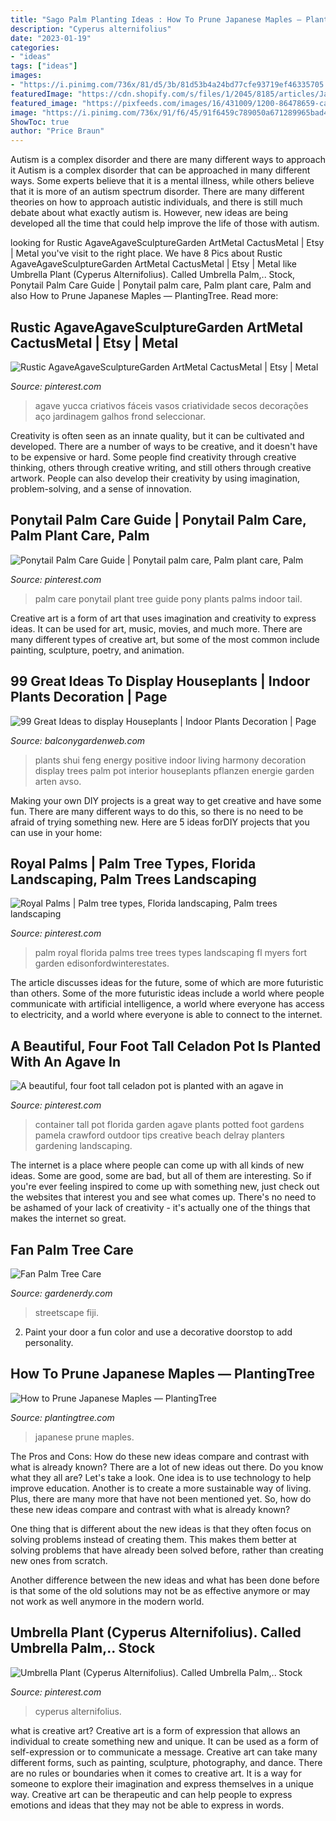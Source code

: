 ```yaml
---
title: "Sago Palm Planting Ideas : How To Prune Japanese Maples — Plantingtree"
description: "Cyperus alternifolius"
date: "2023-01-19"
categories:
- "ideas"
tags: ["ideas"]
images:
- "https://i.pinimg.com/736x/81/d5/3b/81d53b4a24bd77cfe93719ef46335705.jpg"
featuredImage: "https://cdn.shopify.com/s/files/1/2045/8185/articles/JapaneseMaples1_1200x795.jpg?v=1559744923"
featured_image: "https://pixfeeds.com/images/16/431009/1200-86478659-california-fan-palm-tree.jpg"
image: "https://i.pinimg.com/736x/91/f6/45/91f6459c789050a671289965bad420e0.jpg"
ShowToc: true
author: "Price Braun"
---
```



Autism is a complex disorder and there are many different ways to approach it
Autism is a complex disorder that can be approached in many different ways. Some experts believe that it is a mental illness, while others believe that it is more of an autism spectrum disorder. There are many different theories on how to approach autistic individuals, and there is still much debate about what exactly autism is. However, new ideas are being developed all the time that could help improve the life of those with autism.

	

		
looking for Rustic AgaveAgaveSculptureGarden ArtMetal CactusMetal | Etsy | Metal you've visit to the right place. We have 8 Pics about Rustic AgaveAgaveSculptureGarden ArtMetal CactusMetal | Etsy | Metal like Umbrella Plant (Cyperus Alternifolius). Called Umbrella Palm,.. Stock, Ponytail Palm Care Guide | Ponytail palm care, Palm plant care, Palm and also How to Prune Japanese Maples — PlantingTree. Read more:
		
    
## Rustic AgaveAgaveSculptureGarden ArtMetal CactusMetal | Etsy | Metal

<img loading=lazy src="https://i.pinimg.com/originals/20/0e/58/200e58d9f8d845fbada0d3407e4085b7.jpg" onerror="this.onerror=null;this.src='https://tse1.mm.bing.net/th?id=OIP.lZ-hQS9mZT8ATTlDWvQ_7QHaL7&amp;pid=15.1';" alt="Rustic AgaveAgaveSculptureGarden ArtMetal CactusMetal | Etsy | Metal">

_Source: pinterest.com_

>agave yucca criativos fáceis vasos criatividade secos decorações aço jardinagem galhos frond seleccionar. 

	

Creativity is often seen as an innate quality, but it can be cultivated and developed. There are a number of ways to be creative, and it doesn't have to be expensive or hard. Some people find creativity through creative thinking, others through creative writing, and still others through creative artwork. People can also develop their creativity by using imagination, problem-solving, and a sense of innovation.

    
## Ponytail Palm Care Guide | Ponytail Palm Care, Palm Plant Care, Palm

<img loading=lazy src="https://i.pinimg.com/736x/81/d5/3b/81d53b4a24bd77cfe93719ef46335705.jpg" onerror="this.onerror=null;this.src='https://tse1.mm.bing.net/th?id=OIP.q97zIWQ0DVQUYmvk8CXkyQHaLG&amp;pid=15.1';" alt="Ponytail Palm Care Guide | Ponytail palm care, Palm plant care, Palm">

_Source: pinterest.com_

>palm care ponytail plant tree guide pony plants palms indoor tail. 

	

Creative art is a form of art that uses imagination and creativity to express ideas. It can be used for art, music, movies, and much more. There are many different types of creative art, but some of the most common include painting, sculpture, poetry, and animation.

    
## 99 Great Ideas To Display Houseplants | Indoor Plants Decoration | Page

<img loading=lazy src="https://balconygardenweb-lhnfx0beomqvnhspx.netdna-ssl.com/wp-content/uploads/2016/01/house-plants-home-ideas-6.jpg" onerror="this.onerror=null;this.src='https://tse4.mm.bing.net/th?id=OIP.vng8mrME9XqutY9yZwK_kAHaJZ&amp;pid=15.1';" alt="99 Great Ideas to display Houseplants | Indoor Plants Decoration | Page">

_Source: balconygardenweb.com_

>plants shui feng energy positive indoor living harmony decoration display trees palm pot interior houseplants pflanzen energie garden arten avso. 

	

Making your own DIY projects is a great way to get creative and have some fun. There are many different ways to do this, so there is no need to be afraid of trying something new. Here are 5 ideas forDIY projects that you can use in your home: 

    
## Royal Palms | Palm Tree Types, Florida Landscaping, Palm Trees Landscaping

<img loading=lazy src="https://i.pinimg.com/736x/91/f6/45/91f6459c789050a671289965bad420e0.jpg" onerror="this.onerror=null;this.src='https://tse3.mm.bing.net/th?id=OIP.A1jh3t-sLPJW79uLUt-TxQHaHf&amp;pid=15.1';" alt="Royal Palms | Palm tree types, Florida landscaping, Palm trees landscaping">

_Source: pinterest.com_

>palm royal florida palms tree trees types landscaping fl myers fort garden edisonfordwinterestates. 

	

The article discusses ideas for the future, some of which are more futuristic than others. Some of the more futuristic ideas include a world where people communicate with artificial intelligence, a world where everyone has access to electricity, and a world where everyone is able to connect to the internet.

    
## A Beautiful, Four Foot Tall Celadon Pot Is Planted With An Agave In

<img loading=lazy src="https://i.pinimg.com/736x/e0/d1/18/e0d118e0ffd98a75bab0caf1fd4af690.jpg" onerror="this.onerror=null;this.src='https://tse3.mm.bing.net/th?id=OIP.Pd3NH8UNTe69egN2WO663QHaNc&amp;pid=15.1';" alt="A beautiful, four foot tall celadon pot is planted with an agave in">

_Source: pinterest.com_

>container tall pot florida garden agave plants potted foot gardens pamela crawford outdoor tips creative beach delray planters gardening landscaping. 

	

The internet is a place where people can come up with all kinds of new ideas. Some are good, some are bad, but all of them are interesting. So if you're ever feeling inspired to come up with something new, just check out the websites that interest you and see what comes up. There's no need to be ashamed of your lack of creativity - it's actually one of the things that makes the internet so great.

    
## Fan Palm Tree Care

<img loading=lazy src="https://pixfeeds.com/images/16/431009/1200-86478659-california-fan-palm-tree.jpg" onerror="this.onerror=null;this.src='https://tse3.mm.bing.net/th?id=OIP.OvJkOtMk5U6xtdqGdLGVWgHaGs&amp;pid=15.1';" alt="Fan Palm Tree Care">

_Source: gardenerdy.com_

>streetscape fiji. 

	

2. Paint your door a fun color and use a decorative doorstop to add personality.

    
## How To Prune Japanese Maples — PlantingTree

<img loading=lazy src="https://cdn.shopify.com/s/files/1/2045/8185/articles/JapaneseMaples1_1200x795.jpg?v=1559744923" onerror="this.onerror=null;this.src='https://tse1.mm.bing.net/th?id=OIP.unc03Yvvsea4duDpHevFSAHaE6&amp;pid=15.1';" alt="How to Prune Japanese Maples — PlantingTree">

_Source: plantingtree.com_

>japanese prune maples. 

	

The Pros and Cons: How do these new ideas compare and contrast with what is already known?
There are a lot of new ideas out there. Do you know what they all are? Let's take a look. 
One idea is to use technology to help improve education. Another is to create a more sustainable way of living. Plus, there are many more that have not been mentioned yet. So, how do these new ideas compare and contrast with what is already known?

One thing that is different about the new ideas is that they often focus on solving problems instead of creating them. This makes them better at solving problems that have already been solved before, rather than creating new ones from scratch. 

Another difference between the new ideas and what has been done before is that some of the old solutions may not be as effective anymore or may not work as well anymore in the modern world.

    
## Umbrella Plant (Cyperus Alternifolius). Called Umbrella Palm,.. Stock

<img loading=lazy src="https://i.pinimg.com/736x/df/ff/a5/dfffa530a1e3dec691b6388838dd7963.jpg" onerror="this.onerror=null;this.src='https://tse1.mm.bing.net/th?id=OIP.3tcYwvmM6JKAVa4HHq57MwHaLH&amp;pid=15.1';" alt="Umbrella Plant (Cyperus Alternifolius). Called Umbrella Palm,.. Stock">

_Source: pinterest.com_

>cyperus alternifolius. 

	

what is creative art?
Creative art is a form of expression that allows an individual to create something new and unique. It can be used as a form of self-expression or to communicate a message. Creative art can take many different forms, such as painting, sculpture, photography, and dance.
There are no rules or boundaries when it comes to creative art. It is a way for someone to explore their imagination and express themselves in a unique way. Creative art can be therapeutic and can help people to express emotions and ideas that they may not be able to express in words.


